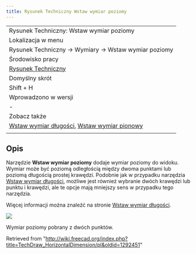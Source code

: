 ```yaml
---
title: Rysunek Techniczny Wstaw wymiar poziomy
---
```

|  |
| --- |
| Rysunek Techniczny: Wstaw wymiar poziomy |
| Lokalizacja w menu |
| Rysunek Techniczny → Wymiary → Wstaw wymiar poziomy |
| Środowisko pracy |
| [Rysunek Techniczny](/TechDraw_Workbench/pl "TechDraw Workbench/pl") |
| Domyślny skrót |
| Shift + H |
| Wprowadzono w wersji |
| - |
| Zobacz także |
| [Wstaw wymiar długości](/TechDraw_LengthDimension/pl "TechDraw LengthDimension/pl"), [Wstaw wymiar pionowy](/TechDraw_VerticalDimension/pl "TechDraw VerticalDimension/pl") |
|  |

## Opis

Narzędzie **Wstaw wymiar poziomy** dodaje wymiar poziomy do widoku. Wymiar może być poziomą odległością między dwoma punktami lub poziomą długością prostej krawędzi. Podobnie jak w przypadku narzędzia [Wstaw wymiar długości](/TechDraw_LengthDimension/pl "TechDraw LengthDimension/pl"), możliwe jest również wybranie dwóch krawędzi lub punktu i krawędzi, ale te opcje mają mniejszy sens w przypadku tego narzędzia.

Więcej informacji można znaleźć na stronie [Wstaw wymiar długości](/TechDraw_LengthDimension/pl "TechDraw LengthDimension/pl").

![](/images/TechDraw_Dimension_Horizontal_example.png)

Wymiar poziomy pobrany z dwóch punktów.

Retrieved from "<http://wiki.freecad.org/index.php?title=TechDraw_HorizontalDimension/pl&oldid=1292451>"